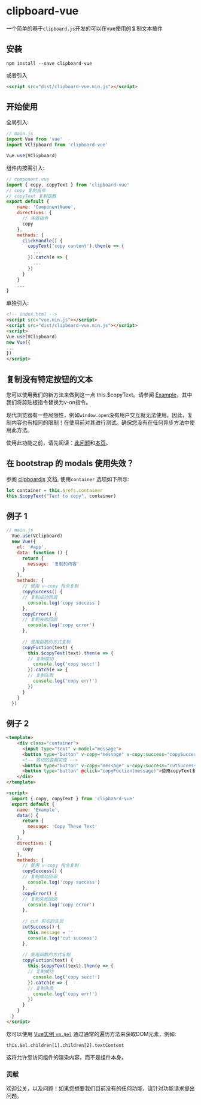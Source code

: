 # clipboard-vue

一个简单的基于`clipboard.js`开发的可以在vue使用的复制文本插件

## 安装

```javasript
npm install --save clipboard-vue
``` 
或者引入

```html
<script src="dist/clipboard-vue.min.js"></script>
``` 

## 开始使用

全局引入:

```javascript
// main.js
import Vue from 'vue'
import VClipboard from 'clipboard-vue'

Vue.use(VClipboard)
```

组件内按需引入:

```javascript
// component.vue
import { copy, copyText } from 'clipboard-vue'
// copy 复制指令
// copyText 复制函数
export default {
    name: 'ComponentName',
    directives: {
      // 注册指令
      copy
    },
    methods: {
      clickHandle() {
        copyText('copy content').then(e => {
          ...
        }).catch(e => {
          ...
        })
      }
    }
    ...
}
```


单独引入:

```html
<!-- index.html -->
<script src="vue.min.js"></script>
<script src="dist/clipboard-vue.min.js"></script>
<script>
Vue.use(VClipboard)
new Vue({
...
})
</script>
```

## 复制没有特定按钮的文本

您可以使用我们的新方法来做到这一点 this.$copyText。请参阅 [Example](https://helloyutian.github.io/clipboard-vue/example/example_1.html)，其中我们将剪贴板指令替换为v-on指令。

现代浏览器有一些局限性，例如`window.open`没有用户交互就无法使用。因此，复制内容也有相同的限制！在使用前对其进行测试。确保您没有在任何异步方法中使用此方法。

使用此功能之前，请先阅读：[此问题](https://github.com/zenorocha/clipboard.js/issues/218)和[本页](https://github.com/zenorocha/clipboard.js/wiki/Known-Limitations)。


## 在 bootstrap 的 modals 使用失效？

参阅 [clipboardjs](https://clipboardjs.com/#advanced-usage) 文档, 使用`container` 选项如下所示:

```js
let container = this.$refs.container
this.$copyText("Text to copy", container)
```


## 例子 1

```javascript
// main.js
  Vue.use(VClipboard)
  new Vue({
    el: '#app',
    data: function () {
      return {
        message: '复制的内容'
      }
    },
    methods: {
      // 使用 v-copy 指令复制
      copySuccess() {
      // 复制成功回调
        console.log('copy success')
      },
      copyError() {
      // 复制失败回调
        console.log('copy error')
      },
      
      // 使用函数的方式复制
      copyFuction(text) {
        this.$copyText(text).then(e => {
        // 复制成功
          console.log('copy succ!')
        }).catch(e => {
        // 复制失败
          console.log('copy err!')
        })
      }
    }
  })
```

## 例子 2

```html
<template>
    <div class="container">
      <input type="text" v-model="message">
      <button type="button" v-copy="message" v-copy:success="copySuccess" v-copy:error="copyError">使用指令复制!</button>
      <!-- 剪切的变相实现 -->
      <button type="button" v-copy="message" v-copy:success="cutSuccess">剪切!</button>
      <button type="button" @click="copyFuction(message)">使用copyText复制</button>
    </div>
</template>

<script>
  import { copy, copyText } from 'clipboard-vue'
  export default {
    name: 'Example',
    data() {
      return {
        message: 'Copy These Text'
      }
    },
    directives: {
      copy
    },
    methods: {
      // 使用 v-copy 指令复制
      copySuccess() {
      // 复制成功回调
        console.log('copy success')
      },
      copyError() {
      // 复制失败回调
        console.log('copy error')
      },
      
      // cut 剪切的实现
      cutSuccess() {
        this.message = ''
        console.log('cut success')
      },
      
      // 使用函数的方式复制
      copyFuction(text) {
        this.$copyText(text).then(e => {
        // 复制成功
          console.log('copy succ!')
        }).catch(e => {
        // 复制失败
          console.log('copy err!')
        })
      }
    }
  }
</script>
```

您可以使用 [Vue实例 ```vm.$el```](https://vuejs.org/v2/api/#vm-el) 通过通常的遍历方法来获取DOM元素，例如:

```this.$el.children[1].children[2].textContent```

这将允许您访问组件的渲染内容，而不是组件本身。

### 贡献

欢迎公关，以及问题！如果您想要我们目前没有的任何功能，请针对功能请求提出问题。

